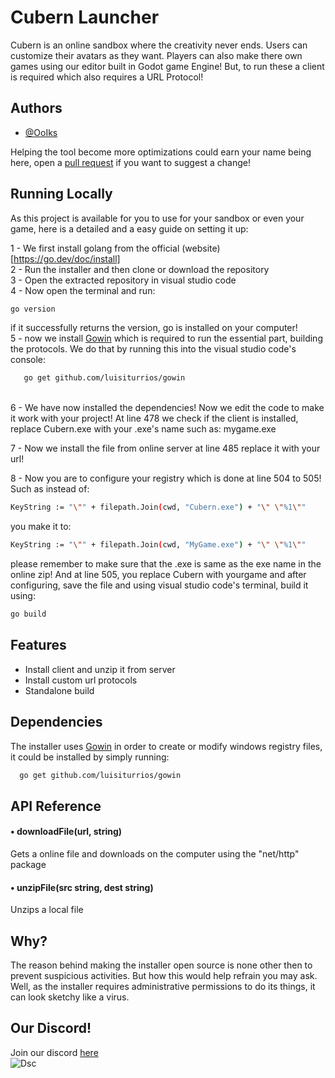 
# Cubern Launcher

Cubern is an online sandbox where the creativity never ends. Users can customize their avatars as they want. Players can also make there own games using our editor built in Godot game Engine! But, to run these a client is required which also requires a URL Protocol! 

## Authors

- [@OoIks](https://www.github.com/OoIks)

Helping the tool become more optimizations could earn your name being here, open a [pull request](https://github.com/PlayCubern/Cubern-Launcher/pulls) if you want to suggest a change!


## Running Locally

As this project is available for you to use for your sandbox or even your game, here is a detailed and a easy guide on setting it up:

1 - We first install golang from the official (website)[https://go.dev/doc/install] <br>
2 - Run the installer and then clone or download the repository <br>
3 - Open the extracted repository in visual studio code <br>
4 - Now open the terminal and run:

```bash
go version
``` 

if it successfully returns the version, go is installed on your computer! <br>
5 - now we install [Gowin](https://github.com/luisiturrios1/gowin) which is required to run the essential part, building the protocols. We do that by running this into the visual studio code's console: 
```bash
   go get github.com/luisiturrios/gowin
``` 
<br>
6 - We have now installed the dependencies! Now we edit the code to make it work with your project! At line 478 we check if the client is installed, replace Cubern.exe with your .exe's name such as: mygame.exe <br>

7 - Now we install the file from online server at line 485 replace it with your url! <br>

8 - Now you are to configure your registry which is done at line 504 to 505! Such as instead of:

```bash
KeyString := "\"" + filepath.Join(cwd, "Cubern.exe") + "\" \"%1\""
``` 
you make it to:
```bash
KeyString := "\"" + filepath.Join(cwd, "MyGame.exe") + "\" \"%1\""
```
please remember to make sure that the .exe is same as the exe name in the online zip!
And at line 505, you replace Cubern with yourgame and after configuring, save the file and using visual studio code's terminal, build it using:
```bash
go build
```

## Features

- Install client and unzip it from server
- Install custom url protocols
- Standalone build

## Dependencies
The installer uses [Gowin](https://github.com/luisiturrios1/gowin) in order to create or modify windows registry files, it could be installed by simply running:

```bash
  go get github.com/luisiturrios/gowin
```

## API Reference

#### • downloadFile(url, string)
Gets a online file and downloads on the computer using the "net/http" package

#### • unzipFile(src string, dest string)
Unzips a local file

## Why?
The reason behind making the installer open source is none other then to prevent suspicious activities. But how this would help refrain you may ask. Well, as the installer requires administrative permissions to do its things, it can look sketchy like a virus.

## Our Discord!
Join our discord  [here](https://dsc.gg/Cubern) <br>
![Dsc](https://img.shields.io/discord/1000052563711901767)
